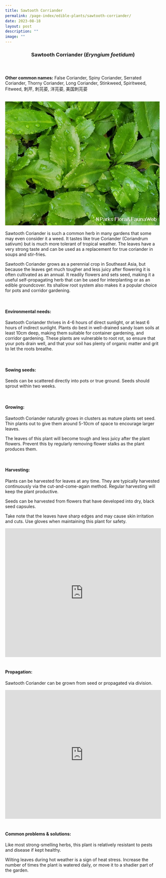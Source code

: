 ```yaml
---
title: Sawtooth Corriander
permalink: /page-index/edible-plants/sawtooth-corriander/
date: 2023-08-18
layout: post
description: ""
image: ""
---
```

<header>
	<h3>Sawtooth Corriander (<em>Eryngium foetidum</em>)</h3>
</header>
	
<section>
	<p><strong>Other common names:</strong> False Coriander, Spiny Coriander, Serrated Coriander, Thorny Coriander, Long Coriander, Stinkweed, Spiritweed, Fitweed, 刺芹, 刺芫荽, 洋芫荽, 美国刺芫荽</p>
	<br>
</section>

<section>
	<img title="Photo by Flora and Fauna Web." src="/images/Plants/sawtoothcoriander_ffw.jfif">
	<p>Sawtooth Coriander is such a common herb in many gardens that some may even consider it a weed. It tastes like true Coriander (Coriandrum sativum) but is much more tolerant of tropical weather. The leaves have a very strong taste and can be used as a replacement for true coriander in soups and stir-fries.</p>
	<p>Sawtooth Coriander grows as a perennial crop in Southeast Asia, but because the leaves get much tougher and less juicy after flowering it is often cultivated as an annual. It readily flowers and sets seed, making it a useful self-propagating herb that can be used for interplanting or as an edible groundcover. Its shallow root system also makes it a popular choice for pots and corridor gardening.</p>
	<br>
</section>

<section>
	<h4>Environmental needs:</h4>
	<p>Sawtooth Coriander thrives in 4-6 hours of direct sunlight, or at least 6 hours of indirect sunlight. Plants do best in well-drained sandy loam soils at least 10cm deep, making them suitable for container gardening, and corridor gardening. These plants are vulnerable to root rot, so ensure that your pots drain well, and that your soil has plenty of organic matter and grit to let the roots breathe.</p>
	<br>
	</section>

<section>
  <h4>Sowing seeds:</h4>
	<p>Seeds can be scattered directly into pots or true ground. Seeds should sprout within two weeks.</p>
	<br>
</section>

<section>
	<h4>Growing:</h4>
	<p>Sawtooth Coriander naturally grows in clusters as mature plants set seed. Thin plants out to give them around 5-10cm of space to encourage larger leaves.</p>
	<p>The leaves of this plant will become tough and less juicy after the plant flowers. Prevent this by regularly removing flower stalks as the plant produces them.</p>
	<br>
</section>

<section>
	<h4>Harvesting:</h4>
	<p>Plants can be harvested for leaves at any time. They are typically harvested continuously via the cut-and-come-again method. Regular harvesting will keep the plant productive.</p><p>
	</p><p>Seeds can be harvested from flowers that have developed into dry, black seed capsules.</p>
	<p>Take note that the leaves have sharp edges and may cause skin irritation and cuts. Use gloves when maintaining this plant for safety.</p>
	<iframe allowfullscreen="" allow="accelerometer; autoplay; clipboard-write; encrypted-media; gyroscope; picture-in-picture; web-share" frameborder="0" title="YouTube video player" src="https://www.youtube.com/embed/FuWK90da0GY" height="415" width="100%"></iframe><br>
	<br>
</section>

<section>
	<h4>Propagation:</h4>
	<p>Sawtooth Coriander can be grown from seed or propagated via division.</p>
	<iframe allowfullscreen="" allow="accelerometer; autoplay; clipboard-write; encrypted-media; gyroscope; picture-in-picture; web-share" frameborder="0" title="YouTube video player" src="https://www.youtube.com/embed/wv-LZCwUArE" height="415" width="100%"></iframe><br>
	<br>
</section>

<section>
	<h4>Common problems &amp; solutions:</h4>
	<p>Like most strong-smelling herbs, this plant is relatively resistant to pests and disease if kept healthy.</p>
	<p>Wilting leaves during hot weather is a sign of heat stress. Increase the number of times the plant is watered daily, or move it to a shadier part of the garden.</p>
	<br>
</section>